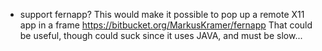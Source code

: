 

  * support fernapp?   This would make it possible to pop up a remote X11 app in a frame
           https://bitbucket.org/MarkusKramer/fernapp
    That could be useful, though could suck since it uses JAVA, and must be slow...

